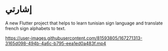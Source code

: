 # إشارتي

A new Flutter project that helps to learn tunisian sign language and translate french sign alphabets to text.

https://user-images.githubusercontent.com/81593805/167271313-3165d098-494b-4a6c-b795-eea1ed0a483f.mp4

